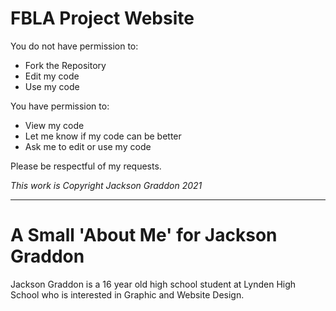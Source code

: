 # FBLA Project Website
You do not have permission to:

- Fork the Repository
- Edit my code
- Use my code

You have permission to:

- View my code
- Let me know if my code can be better
- Ask me to edit or use my code

Please be respectful of my requests.

*This work is Copyright Jackson Graddon 2021*


---
# A Small 'About Me' for Jackson Graddon
Jackson Graddon is a 16 year old high school student at Lynden High School who is interested in Graphic and Website Design.